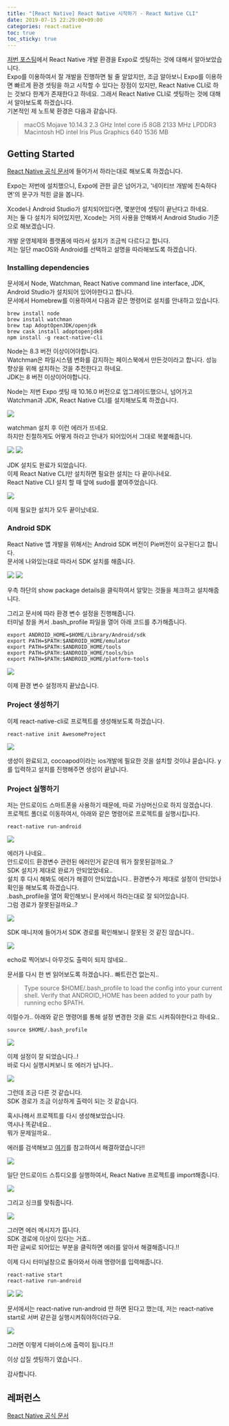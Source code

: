 ```yaml
---
title: "[React Native] React Native 시작하기 - React Native CLI" 
date: 2019-07-15 22:29:00+09:00
categories: react-native
toc: true
toc_sticky: true
---
```


[저번 포스팅][last-posting]에서 React Native 개발 환경을 Expo로 셋팅하는 것에 대해서 알아보았습니다.  
Expo를 이용하여서 잘 개발을 진행하면 될 줄 알았지만, 조금 알아보니 Expo를 이용하면 빠르게 환경 셋팅을 하고 시작할 수 있다는 장점이 있지만, React Native CLI로 하는 것보다 한계가 존재한다고 하네요. 그래서 React Native CLI로 셋팅하는 것에 대해서 알아보도록 하겠습니다.  
기본적인 제 노트북 환경은 다음과 같습니다.  
> macOS Mojave 10.14.3
2.3 GHz Intel core i5
8GB 2133 MHz LPDDR3
Macintosh HD
intel Iris Plus Graphics 640 1536 MB

## Getting Started

[React Native 공식 문서][docs-url]에 들어가서 하라는대로 해보도록 하겠습니다.  

Expo는 저번에 설치했으니, Expo에 관한 글은 넘어가고, '네이티브 개발에 친숙하다면'의 문구가 적힌 글을 봅니다.  

Xcode나 Android Studio가 설치되어있다면, 몇분안에 셋팅이 끝난다고 하네요.  
저는 둘 다 설치가 되어있지만, Xcode는 거의 사용을 안해봐서 Android Studio 기준으로 해보겠습니다.  

개발 운영체제와 플랫폼에 따라서 설치가 조금씩 다르다고 합니다.  
저는 일단 macOS와 Android를 선택하고 설명을 따라해보도록 하겠습니다.  

### Installing dependencies

문서에서 Node, Watchman, React Native command line interface, JDK, Android Studio가 설치되어 있어야한다고 합니다.  
문서에서 Homebrew를 이용하여서 다음과 같은 명령어로 설치를 안내하고 있습니다.  
~~~
brew install node
brew install watchman
brew tap AdoptOpenJDK/openjdk
brew cask install adoptopenjdk8
npm install -g react-native-cli
~~~
Node는 8.3 버전 이상이어야합니다.  
Watchman은 파일시스템 변화를 감지하는 페이스북에서 만든것이라고 합니다. 성능 향상을 위해 설치하는 것을 추천한다고 하네요.  
JDK는 8 버전 이상이어야합니다.  

Node는 저번 Expo 셋팅 때 10.16.0 버전으로 업그레이드했으니, 넘어가고 Watchman과 JDK, React Native CLI를 설치해보도록 하겠습니다.  

<img src="../assets/react-native-cli-setting/watchman.png">

watchman 설치 후 이런 에러가 뜨네요.  
하지만 친절하게도 어떻게 하라고 안내가 되어있어서 그대로 복붙해줍니다.  

<img src="../assets/react-native-cli-setting/jdk1.png">
<img src="../assets/react-native-cli-setting/jdk2.png">

JDK 설치도 완료가 되었습니다.  
이제 React Native CLI만 설치하면 필요한 설치는 다 끝이나네요.  
React Native CLI 설치 할 때 앞에 sudo를 붙여주었습니다.  

<img src="../assets/react-native-cli-setting/install-react-native-cli.png">

이제 필요한 설치가 모두 끝이났네요.  

### Android SDK

React Native 앱 개발을 위해서는 Android SDK 버전이 Pie버전이 요구된다고 합니다.  
문서에 나와있는대로 따라서 SDK 설치를 해줍니다.  

<img src="../assets/react-native-cli-setting/install-sdk.png">
<img src="../assets/react-native-cli-setting/install-sdk2.png">

우측 하단의 show package details을 클릭하여서 알맞는 것들을 체크하고 설치해줍니다.  

그리고 문서에 따라 환경 변수 설정을 진행해줍니다.  
터미널 창을 켜서 .bash_profile 파일을 열어 아래 코드를 추가해줍니다.  
~~~
export ANDROID_HOME=$HOME/Library/Android/sdk
export PATH=$PATH:$ANDROID_HOME/emulator
export PATH=$PATH:$ANDROID_HOME/tools
export PATH=$PATH:$ANDROID_HOME/tools/bin
export PATH=$PATH:$ANDROID_HOME/platform-tools
~~~

<img src="../assets/react-native-cli-setting/set-bash-profile.png">

이제 환경 변수 설정까지 끝났습니다.

### Project 생성하기

이제 react-native-cli로 프로젝트를 생성해보도록 하겠습니다.  

~~~
react-native init AwesomeProject
~~~

<img src="../assets/react-native-cli-setting/cocoapod.png">

생성이 완료되고, cocoapod이라는 ios개발에 필요한 것을 설치할 것이냐 묻습니다. y를 입력하고 설치를 진행해주면 생성이 끝납니다.  

### Project 실행하기

저는 안드로이드 스마트폰을 사용하기 때문에, 따로 가상머신으로 하지 않겠습니다.  
프로젝트 폴더로 이동하여서, 아래와 같은 명령어로 프로젝트를 실행시킵니다.  
~~~
react-native run-android
~~~

<img src="../assets/react-native-cli-setting/err1.png">

에러가 나네요..  
안드로이드 환경변수 관련된 에러인거 같은데 뭐가 잘못된걸까요..?  
SDK 설치가 제대로 완료가 안되었었네요..  
설치 후 다시 해봐도 에러가 해결이 안되었습니다..
환경변수가 제대로 설정이 안되었나 확인을 해보도록 하겠습니다.  
.bash_profile을 열어 확인해보니 문서에서 하라는대로 잘 되어있습니다.  
그럼 경로가 잘못된걸까요..?  

<img src="../assets/react-native-cli-setting/confirm-sdk-path.png">

SDK 매니저에 들어가서 SDK 경로를 확인해보니 잘못된 것 같진 않습니다..  

<img src="../assets/react-native-cli-setting/empty-path.png">

echo로 찍어보니 아무것도 출력이 되지 않네요..  

문서를 다시 한 번 읽어보도록 하겠습니다.. 빠트린건 없는지..  

> Type source $HOME/.bash_profile to load the config into your current shell. Verify that ANDROID_HOME has been added to your path by running echo $PATH.

이럴수가.. 아래와 같은 명령어를 통해 설정 변경한 것을 로드 시켜줘야한다고 하네요..  
~~~
source $HOME/.bash_profile
~~~

<img src="../assets/react-native-cli-setting/path.png">

이제 설정이 잘 되었습니다..!  
바로 다시 실행시켜보니 또 에러가 납니다..  

<img src="../assets/react-native-cli-setting/err2.png">

그런데 조금 다른 것 같습니다.  
SDK 경로가 조금 이상하게 출력이 되는 것 같습니다.  

혹시나해서 프로젝트를 다시 생성해보았습니다.  
역시나 똑같네요..  
뭐가 문제일까요..  

에러를 검색해보고 [여기][ref-url-1]를 참고하여서 해결하였습니다!!

<img src="../assets/react-native-cli-setting/import-project.png">

일단 안드로이드 스튜디오를 실행하여서, React Native 프로젝트를 import해줍니다.  

<img src="../assets/react-native-cli-setting/sync.png">

그리고 싱크를 맞춰줍니다.  

<img src="../assets/react-native-cli-setting/solution.png">

그러면 에러 메시지가 뜹니다.  
SDK 경로에 이상이 있다는 거죠..  
파란 글씨로 되어있는 부분을 클릭하면 에러를 알아서 해결해줍니다.!!  

이제 다시 터미널창으로 돌아와서 아래 명령어를 입력해줍니다.  
~~~
react-native start
react-native run-android
~~~

<img src="../assets/react-native-cli-setting/start.png">
<img src="../assets/react-native-cli-setting/run-android.png">

문서에서는 react-native run-android 만 하면 된다고 했는데, 저는 react-native start로 서버 같은걸 실행시켜줘야하더라구요.  


<img src="../assets/react-native-cli-setting/finish.jpeg">

그러면 이렇게 디바이스에 출력이 됩니다.!!

이상 삽질 셋팅하기 였습니다..

감사합니다.

## 레퍼런스

[React Native 공식 문서][docs-url]

[last-posting]: "https://parkbeommin.github.io/react-native/react-native-setting-expo/"
[docs-url]: "https://facebook.github.io/react-native/docs/getting-started"
[ref-url-1]: "https://stackoverflow.com/questions/32634352/react-native-android-build-failed-sdk-location-not-found"